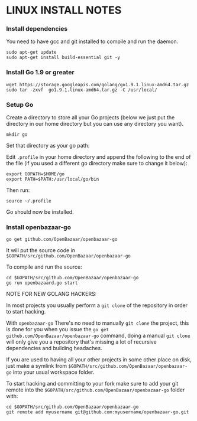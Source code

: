 LINUX INSTALL NOTES
====================

### Install dependencies

You need to have gcc and git installed to compile and run the daemon.
```
sudo apt-get update
sudo apt-get install build-essential git -y
```

### Install Go 1.9 or greater
```
wget https://storage.googleapis.com/golang/go1.9.1.linux-amd64.tar.gz
sudo tar -zxvf  go1.9.1.linux-amd64.tar.gz -C /usr/local/
```

### Setup Go

Create a directory to store all your Go projects (below we just put the directory in our home directory but you can use any directory you want).

```
mkdir go
```

Set that directory as your go path:

Edit `.profile` in your home directory and append the following to the end of the file (if you used a different go directory make sure to change it below):
```
export GOPATH=$HOME/go
export PATH=$PATH:/usr/local/go/bin
```

Then run:
```
source ~/.profile
```

Go should now be installed.

### Install openbazaar-go

```
go get github.com/OpenBazaar/openbazaar-go
```

It will put the source code in `$GOPATH/src/github.com/OpenBazaar/openbazaar-go`

To compile and run the source:
```
cd $GOPATH/src/github.com/OpenBazaar/openbazaar-go
go run openbazaard.go start
```

NOTE FOR NEW GOLANG HACKERS: 

In most projects you usually perform a `git clone` of the repository in order to start hacking. 

With `openbazaar-go` There's no need to manually `git clone` the project, this is done for you when you issue the `go get github.com/OpenBazaar/openbazaar-go` command, doing a manual `git clone` will only give you a repository that's missing a lot of recursive dependencies and building headaches.

If you are used to having all your other projects in some other place on disk, just make a symlink from `$GOPATH/src/github.com/OpenBazaar/openbazaar-go` into your usual workspace folder.

To start hacking and committing to your fork make sure to add your git remote into the `$GOPATH/src/github.com/OpenBazaar/openbazaar-go` folder with:

```
cd $GOPATH/src/github.com/OpenBazaar/openbazaar-go
git remote add myusername git@github.com:myusername/openbazaar-go.git
```